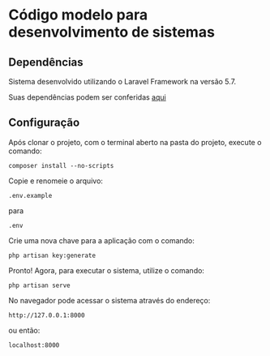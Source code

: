 # Código modelo para desenvolvimento de sistemas

## Dependências

Sistema desenvolvido utilizando o Laravel Framework na versão 5.7.

Suas dependências podem ser conferidas [aqui](https://laravel.com/docs/5.7#server-requirements)

## Configuração

Após clonar o projeto, com o terminal aberto na pasta do projeto, execute o comando:

```composer install --no-scripts```

Copie e renomeie o arquivo:

```.env.example```

para

```.env```

Crie uma nova chave para a aplicação com o comando:

```php artisan key:generate```

Pronto! Agora, para executar o sistema, utilize o comando:

```php artisan serve```

No navegador pode acessar o sistema através do endereço:

```http://127.0.0.1:8000```

ou então:

```localhost:8000```
